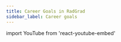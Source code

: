 ```yaml
---
title: Career Goals in RadGrad
sidebar_label: Career goals
---
```


import YouTube from 'react-youtube-embed'

<YouTube id="ANVIqkkSVPY"/>